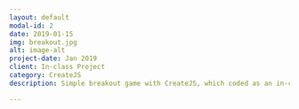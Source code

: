 ```yaml
---
layout: default
modal-id: 2
date: 2019-01-15
img: breakout.jpg
alt: image-alt
project-date: Jan 2019
client: In-class Project
category: CreateJS
description: Simple breakout game with CreateJS, which coded as an in-class exercise. Used tools includes - CreateJS, VisualStudio Code. Online demo can be reached at <a href="https://the-kyle.github.io/breakout/" target="_blank">Breakout_on_Github</a>.

---
```

